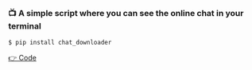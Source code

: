 <h3> 📺 A simple script where you can see the online chat in your terminal </h5>
<pre class="notranslate"><code>$ pip install chat_downloader</code></pre>
<p dir="auto"><a href="https://github.com/JustGithubProject/GET_CHAT_FROM_STREAM_PLATFORM/blob/master/main.py"> 👉 Code</a></p>
